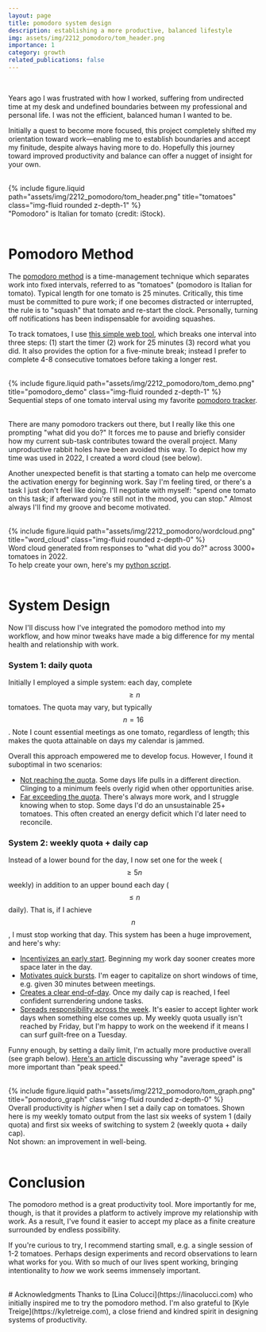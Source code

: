```yaml
---
layout: page
title: pomodoro system design
description: establishing a more productive, balanced lifestyle
img: assets/img/2212_pomodoro/tom_header.png 
importance: 1
category: growth
related_publications: false
---
```


<br>

Years ago I was frustrated with how I worked, suffering from undirected time at my desk and undefined boundaries between my professional and personal life.
I was not the efficient, balanced human I wanted to be.

Initially a quest to become more focused, this project completely shifted my orientation toward work&mdash;enabling me to establish boundaries and accept my finitude, despite always having more to do.
Hopefully this journey toward improved productivity and balance can offer a nugget of insight for your own.

<br>
<div class="row justify-content-sm-center">
    <div class="col-sm-9 mt-3 mt-md-0">
        {% include figure.liquid path="assets/img/2212_pomodoro/tom_header.png" title="tomatoes" class="img-fluid rounded z-depth-1" %}
    </div>
</div>
<div class="caption">
"Pomodoro" is Italian for tomato (credit: iStock).
</div>
<br>

# Pomodoro Method
The [pomodoro method](https://en.wikipedia.org/wiki/Pomodoro_Technique) is a time-management technique which separates work into fixed intervals, referred to as "tomatoes" (pomodoro is Italian for tomato). Typical length for one tomato is 25 minutes. Critically, this time must be committed to pure work; if one becomes distracted or interrupted, the rule is to "squash" that tomato and re-start the clock. Personally, turning off notifications has been indispensable for avoiding squashes.

To track tomatoes, I use [this simple web tool](https://mytomatoes.com/), which breaks one interval into three steps: (1) start the timer (2) work for 25 minutes (3) record what you did. It also provides the option for a five-minute break; instead I prefer to complete 4-8 consecutive tomatoes before taking a longer rest.

<br>
<div class="row">
    <div class="col-sm mt-3 mt-md-0">
        {% include figure.liquid path="assets/img/2212_pomodoro/tom_demo.png" title="pomodoro_demo" class="img-fluid rounded z-depth-1" %}
    </div>
</div>
<div class="caption">
Sequential steps of one tomato interval using my favorite <a href="https://mytomatoes.com/">pomodoro tracker</a>.
</div>
<br>

There are many pomodoro trackers out there, but I really like this one prompting "what did you do?" It forces me to pause and briefly consider how my current sub-task contributes toward the overall project. Many unproductive rabbit holes have been avoided this way. 
To depict how my time was used in 2022, I created a word cloud (see below).

Another unexpected benefit is that starting a tomato can help me overcome the activation energy for beginning work. Say I'm feeling tired, or there's a task I just don't feel like doing. I'll negotiate with myself: "spend one tomato on this task; if afterward you're still not in the mood, you can stop." 
Almost always I'll find my groove and become motivated.

<br>
<div class="row justify-content-sm-center">
    <div class="col-sm mt-3 mt-md-0">
        {% include figure.liquid path="assets/img/2212_pomodoro/wordcloud.png" title="word_cloud" class="img-fluid rounded z-depth-0" %}
    </div>
</div>
<div class="caption">
    Word cloud generated from responses to "what did you do?" across 3000+ tomatoes in 2022. 
<br> To help create your own, here's my <a href="https://github.com/davevanveen/data_viz/blob/main/tomato_wordcloud.py">python script</a>.
</div>
<br>

# System Design

Now I'll discuss how I've integrated the pomodoro method into my workflow, and how minor tweaks have made a big difference for my mental health and relationship with work.

### System 1: daily quota
Initially I employed a simple system: each day, complete $$\geq n$$ tomatoes. The quota may vary, but typically $$n=16$$.
Note I count essential meetings as one tomato, regardless of length; this makes the quota attainable on days my calendar is jammed.

Overall this approach empowered me to develop focus. However, I found it suboptimal in two scenarios:
* <u>Not reaching the quota</u>. Some days life pulls in a different direction. Clinging to a minimum feels overly rigid when other opportunities arise.
* <u>Far exceeding the quota</u>. There's always more work, and I struggle knowing when to stop. Some days I'd do an unsustainable 25+ tomatoes. This often created an energy deficit which I'd later need to reconcile.

### System 2: weekly quota + daily cap
Instead of a lower bound for the day, I now set one for the week ($$\geq 5n$$ weekly) in addition to an upper bound each day ($$ \leq n$$ daily). That is, if I achieve $$n$$, I must stop working that day. This system has been a huge improvement, and here's why:
* <u>Incentivizes an early start</u>. Beginning my work day sooner creates more space later in the day.
* <u>Motivates quick bursts</u>. I'm eager to capitalize on short windows of time, e.g. given 30 minutes between meetings. 
* <u>Creates a clear end-of-day</u>. Once my daily cap is reached, I feel confident surrendering undone tasks.
* <u>Spreads responsibility across the week</u>. It's easier to accept lighter work days when something else comes up. My weekly quota usually isn't reached by Friday, but I'm happy to work on the weekend if it means I can surf guilt-free on a Tuesday.

Funny enough, by setting a daily limit, I'm actually more productive overall (see graph below). [Here's an article](https://jamesclear.com/average-speed%29) discussing why "average speed" is more important than "peak speed."

<br>
<div class="row justify-content-sm-center">
    <div class="col-sm-7 mt-3 mt-md-0">
        {% include figure.liquid path="assets/img/2212_pomodoro/tom_graph.png" title="pomodoro_graph" class="img-fluid rounded z-depth-0" %}
    </div>
</div>
<div class="caption">
    Overall productivity is <i>higher</i> when I set a daily cap on tomatoes.
Shown here is my weekly tomato output from the last six weeks of system 1 (daily quota) and first six weeks of switching to system 2 (weekly quota + daily cap).
<br> Not shown: an improvement in well-being.
</div>
<br>

# Conclusion
The pomodoro method is a great productivity tool. More importantly for me, though, is that it provides a platform to actively improve my relationship with work.
As a result, I've found it easier to accept my place as a finite creature surrounded by endless possibility.

If you're curious to try, I recommend starting small, e.g. a single session of 1-2 tomatoes. Perhaps design experiments and record observations to learn what works for you.
With so much of our lives spent working, bringing intentionality to _how_ we work seems immensely important.

<br>
# Acknowledgments
Thanks to [Lina Colucci](https://linacolucci.com) who initially inspired me to try the pomodoro method. 
I'm also grateful to [Kyle Treige](https://kyletreige.com), a close friend and kindred spirit in designing systems of productivity.
